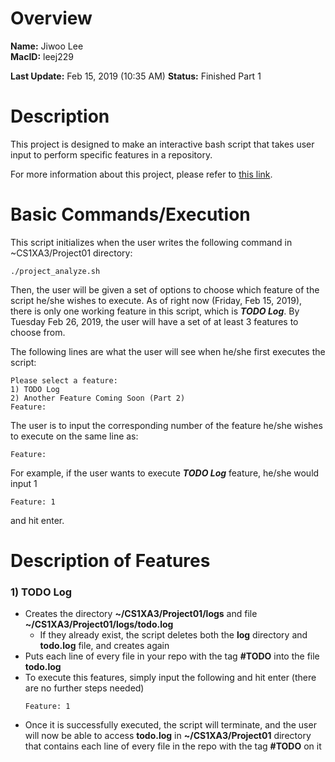 # Overview
**Name:** Jiwoo Lee  
**MacID:** leej229

**Last Update:** Feb 15, 2019 (10:35 AM) 
**Status:** Finished Part 1

# Description
This project is designed to make an interactive bash script that takes user input to perform specific features in a repository.

For more information about this project, please refer to [this link](https://mac1xa3.ca/Projects/Project01.pdf).

# Basic Commands/Execution
This script initializes when the user writes the following command in ~CS1XA3/Project01 directory:
```
./project_analyze.sh
```

Then, the user will be given a set of options to choose which feature of the script he/she wishes to execute.
As of right now (Friday, Feb 15, 2019), there is only one working feature in this script, which is _**TODO Log**_.
By Tuesday Feb 26, 2019, the user will have a set of at least 3 features to choose from.

The following lines are what the user will see when he/she first executes the script:
```
Please select a feature:
1) TODO Log
2) Another Feature Coming Soon (Part 2)
Feature:
```

The user is to input the corresponding number of the feature he/she wishes to execute on the same line as:
```
Feature:
```

For example, if the user wants to execute _**TODO Log**_ feature, he/she would input 1
```
Feature: 1
```
and hit enter. 

# Description of Features
### 1) TODO Log
* Creates the directory **~/CS1XA3/Project01/logs** and file **~/CS1XA3/Project01/logs/todo.log**
    * If they already exist, the script deletes both the **log** directory and **todo.log** file, and creates again
* Puts each line of every file in your repo with the tag **#TODO** into the file **todo.log**
* To execute this features, simply input the following and hit enter (there are no further steps needed)
    ```
    Feature: 1
    ```
* Once it is successfully executed, the script will terminate, and the user will now be able to access **todo.log** in **~/CS1XA3/Project01** directory that contains each line of every file in the repo with the tag **#TODO** on it 















